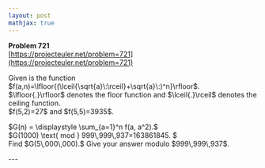 ```yaml
---
layout: post
mathjax: true
---
```

**Problem 721**  
[https://projecteuler.net/problem=721](https://projecteuler.net/problem=721)

<p>
Given is the function $f(a,n)=\lfloor{(\lceil{\sqrt{a}\:\rceil}+\sqrt{a}\:)^n}\rfloor$.<br />
$\lfloor{.}\rfloor$ denotes the floor function and $\lceil{.}\rceil$ denotes the ceiling function.<br />
$f(5,2)=27$ and $f(5,5)=3935$.
</p>
<p>
$G(n) = \displaystyle \sum_{a=1}^n f(a, a^2).$<br />
$G(1000) \text{ mod  } 999\,999\,937=163861845. $<br />
Find $G(5\,000\,000).$ Give your answer modulo $999\,999\,937$.
</p>
---
